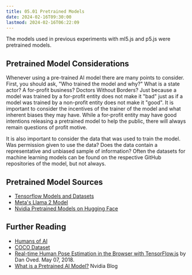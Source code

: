 ```yaml
---
title: 05.01 Pretrained Models
date: 2024-02-16T09:30:00
lastmod: 2024-02-16T06:22:09
---
```


The models used in previous experiments with ml5.js and p5.js were pretrained models.

## Pretrained Model Considerations

Whenever using a pre-trained AI model there are many points to consider. First, you should ask, "Who trained the model and why?" What is a state actor? A for-profit business? Doctors Without Borders? Just because a model was trained by a for-profit entity does not make it "bad" just as if a model was trained by a non-profit entity does not make it "good". It is important to consider the incentives of the trainer of the model and what inherent biases they may have. While a for-profit entity may have good intentions releasing a pretrained model to help the public, there will always remain questions of profit motive.

It is also important to consider the data that was used to train the model. Was permission given to use the data? Does the data contain a representative and unbiased sample of information? Often the datasets for machine learning models can be found on the respective GitHub repositories of the model, but not always.

## Pretrained Model Sources

- [Tensorflow Models and Datasets](https://www.tensorflow.org/resources/models-datasets)
- [Meta's Llama 2 Model](https://llama.meta.com/)
- [Nvidia Pretrained Models on Hugging Face](https://huggingface.co/nvidia)

## Further Reading

- [Humans of AI](https://humans-of.ai/editorial/)
- [COCO Dataset](https://cocodataset.org/#home)
- [Real-time Human Pose Estimation in the Browser with TensorFlow.js](https://blog.tensorflow.org/2018/05/real-time-human-pose-estimation-in.html) by Dan Oved. May 07, 2018.
- [What is a Pretrained AI Model?](https://blogs.nvidia.com/blog/what-is-a-pretrained-ai-model/) Nvidia Blog
